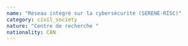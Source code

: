 ```yaml
---
name: "Réseau intégré sur la cybersécurité (SERENE-RISC)"
category: civil_society
nature: "Centre de recherche "
nationality: CAN
---
```

    